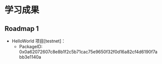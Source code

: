 # 学习成果

## Roadmap 1

- HelloWorld 项目[testnet]：
  + PackageID: 0x0a62072607c8e8b1f2c5b71cac75e9650f32f0d16a82cf4d6190f7abb3e1140a